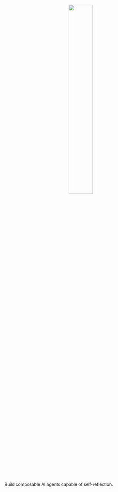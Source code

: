 <p align="center">
<img src="../app/assets/images/logo.png" width="40%">
</p>

Build composable AI agents capable of self-reflection.